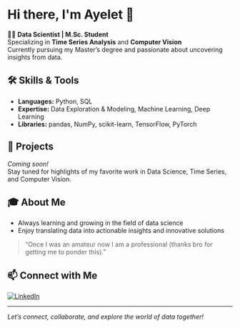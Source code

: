 # Hi there, I'm Ayelet 👋

👩‍💻 **Data Scientist | M.Sc. Student**  
Specializing in **Time Series Analysis** and **Computer Vision**  
Currently pursuing my Master’s degree and passionate about uncovering insights from data.

## 🛠️ Skills & Tools
- **Languages:** Python, SQL
- **Expertise:** Data Exploration & Modeling, Machine Learning, Deep Learning
- **Libraries:** pandas, NumPy, scikit-learn, TensorFlow, PyTorch

## 🚀 Projects
*Coming soon!*  
Stay tuned for highlights of my favorite work in Data Science, Time Series, and Computer Vision.

## 🎓 About Me
- Always learning and growing in the field of data science
- Enjoy translating data into actionable insights and innovative solutions

> “Once I was an amateur now I am a professional (thanks bro for getting me to ponder this).”

## 📫 Connect with Me
[![LinkedIn](https://img.shields.io/badge/LinkedIn-ayelet--garber-blue?logo=linkedin&logoColor=white&style=flat-square)](https://www.linkedin.com/in/ayelet-garber-bb3b2b58/)

---

*Let’s connect, collaborate, and explore the world of data together!*
